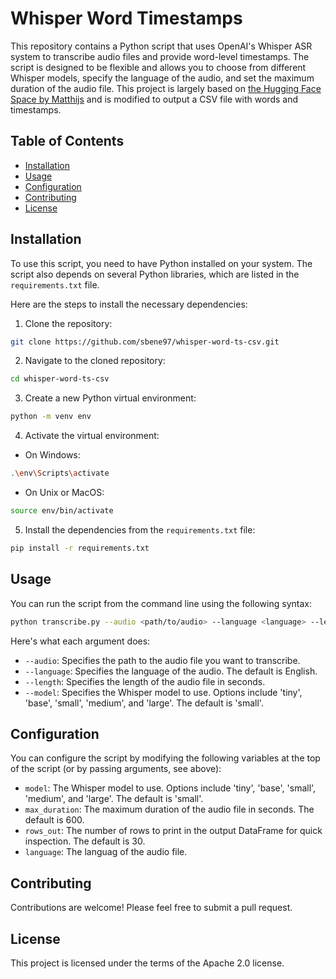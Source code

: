 # Whisper Word Timestamps

This repository contains a Python script that uses OpenAI's Whisper ASR system to transcribe audio files and provide word-level timestamps. The script is designed to be flexible and allows you to choose from different Whisper models, specify the language of the audio, and set the maximum duration of the audio file. This project is largely based on [the Hugging Face Space by Matthijs](https://huggingface.co/spaces/Matthijs/whisper_word_timestamps) and is modified to output a CSV file with words and timestamps.

## Table of Contents

- [Installation](#installation)
- [Usage](#usage)
- [Configuration](#configuration)
- [Contributing](#contributing)
- [License](#license)

## Installation

To use this script, you need to have Python installed on your system. The script also depends on several Python libraries, which are listed in the `requirements.txt` file.

Here are the steps to install the necessary dependencies:

1. Clone the repository:

```bash
git clone https://github.com/sbene97/whisper-word-ts-csv.git
```

2. Navigate to the cloned repository:

```bash
cd whisper-word-ts-csv
```

3. Create a new Python virtual environment:

```bash
python -m venv env
```

4. Activate the virtual environment:

- On Windows:

```bash
.\env\Scripts\activate
```

- On Unix or MacOS:

```bash
source env/bin/activate
```

5. Install the dependencies from the `requirements.txt` file:

```bash
pip install -r requirements.txt
```

## Usage

You can run the script from the command line using the following syntax:

```bash
python transcribe.py --audio <path/to/audio> --language <language> --length <length> --model <model>
```

Here's what each argument does:

- `--audio`: Specifies the path to the audio file you want to transcribe.
- `--language`: Specifies the language of the audio. The default is English.
- `--length`: Specifies the length of the audio file in seconds.
- `--model`: Specifies the Whisper model to use. Options include 'tiny', 'base', 'small', 'medium', and 'large'. The default is 'small'.

>

## Configuration

You can configure the script by modifying the following variables at the top of the script (or by passing arguments, see above):

- `model`: The Whisper model to use. Options include 'tiny', 'base', 'small', 'medium', and 'large'. The default is 'small'.
- `max_duration`: The maximum duration of the audio file in seconds. The default is 600.
- `rows_out`: The number of rows to print in the output DataFrame for quick inspection. The default is 30.
- `language`: The languag of the audio file.

## Contributing

Contributions are welcome! Please feel free to submit a pull request.

## License

This project is licensed under the terms of the Apache 2.0 license.
